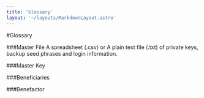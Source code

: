 ```yaml
---
title: 'Glossary'
layout: '~/layouts/MarkdownLayout.astro'
---
```


#Glossary

###Master File
A spreadsheet (.csv) or A plain text file (.txt) of private keys, backup seed phrases and login information. 


###Master Key


###Beneficiaries


###Benefactor

